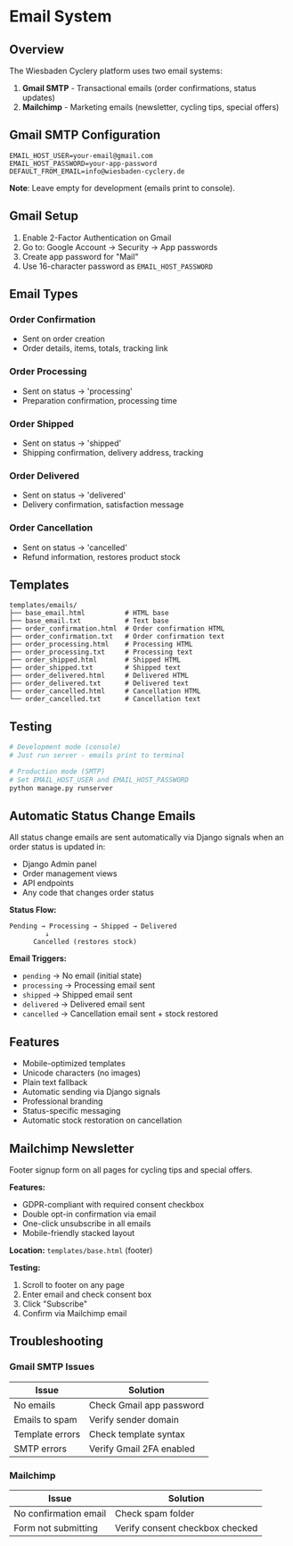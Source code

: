 # Email System

## Overview
The Wiesbaden Cyclery platform uses two email systems:
1. **Gmail SMTP** - Transactional emails (order confirmations, status updates)
2. **Mailchimp** - Marketing emails (newsletter, cycling tips, special offers)

## Gmail SMTP Configuration

```env
EMAIL_HOST_USER=your-email@gmail.com
EMAIL_HOST_PASSWORD=your-app-password
DEFAULT_FROM_EMAIL=info@wiesbaden-cyclery.de
```

**Note**: Leave empty for development (emails print to console).

## Gmail Setup

1. Enable 2-Factor Authentication on Gmail
2. Go to: Google Account → Security → App passwords
3. Create app password for "Mail"
4. Use 16-character password as `EMAIL_HOST_PASSWORD`

## Email Types

### Order Confirmation
- Sent on order creation
- Order details, items, totals, tracking link

### Order Processing
- Sent on status → 'processing'
- Preparation confirmation, processing time

### Order Shipped
- Sent on status → 'shipped'
- Shipping confirmation, delivery address, tracking

### Order Delivered
- Sent on status → 'delivered'
- Delivery confirmation, satisfaction message

### Order Cancellation
- Sent on status → 'cancelled'
- Refund information, restores product stock

## Templates

```
templates/emails/
├── base_email.html          # HTML base
├── base_email.txt           # Text base
├── order_confirmation.html  # Order confirmation HTML
├── order_confirmation.txt   # Order confirmation text
├── order_processing.html    # Processing HTML
├── order_processing.txt     # Processing text
├── order_shipped.html       # Shipped HTML
├── order_shipped.txt        # Shipped text
├── order_delivered.html     # Delivered HTML
├── order_delivered.txt      # Delivered text
├── order_cancelled.html     # Cancellation HTML
└── order_cancelled.txt      # Cancellation text
```

## Testing

```bash
# Development mode (console)
# Just run server - emails print to terminal

# Production mode (SMTP)
# Set EMAIL_HOST_USER and EMAIL_HOST_PASSWORD
python manage.py runserver
```

## Automatic Status Change Emails

All status change emails are sent automatically via Django signals when an order status is updated in:
- Django Admin panel
- Order management views
- API endpoints
- Any code that changes order status

**Status Flow:**
```
Pending → Processing → Shipped → Delivered
         ↓
      Cancelled (restores stock)
```

**Email Triggers:**
- `pending` → No email (initial state)
- `processing` → Processing email sent
- `shipped` → Shipped email sent
- `delivered` → Delivered email sent
- `cancelled` → Cancellation email sent + stock restored

## Features
- Mobile-optimized templates
- Unicode characters (no images)
- Plain text fallback
- Automatic sending via Django signals
- Professional branding
- Status-specific messaging
- Automatic stock restoration on cancellation

## Mailchimp Newsletter

Footer signup form on all pages for cycling tips and special offers.

**Features:**
- GDPR-compliant with required consent checkbox
- Double opt-in confirmation via email
- One-click unsubscribe in all emails
- Mobile-friendly stacked layout

**Location:** `templates/base.html` (footer)

**Testing:**
1. Scroll to footer on any page
2. Enter email and check consent box
3. Click "Subscribe"
4. Confirm via Mailchimp email

## Troubleshooting

### Gmail SMTP Issues

| Issue | Solution |
|-------|----------|
| No emails | Check Gmail app password |
| Emails to spam | Verify sender domain |
| Template errors | Check template syntax |
| SMTP errors | Verify Gmail 2FA enabled |

### Mailchimp

| Issue | Solution |
|-------|----------|
| No confirmation email | Check spam folder |
| Form not submitting | Verify consent checkbox checked |
